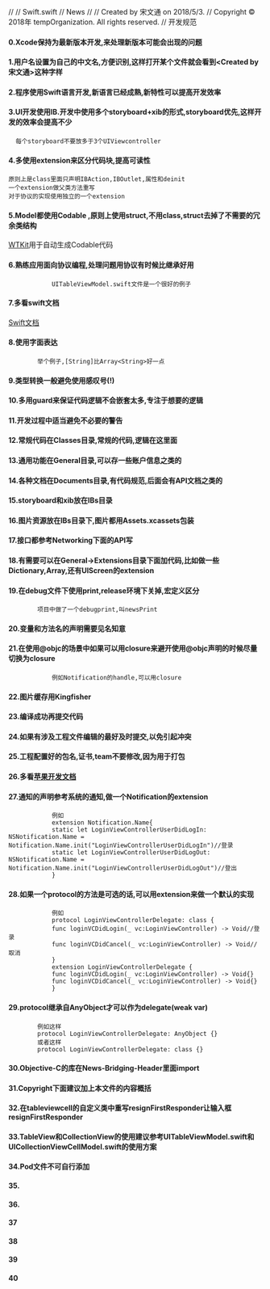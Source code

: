 //
//  Swift.swift
//  News
//
//  Created by 宋文通 on 2018/5/3.
//  Copyright © 2018年 tempOrganization. All rights reserved.
//
                    开发规范
#### 0.Xcode保持为最新版本开发,来处理新版本可能会出现的问题
#### 1.用户名设置为自己的中文名,方便识别,这样打开某个文件就会看到<Created by 宋文通>这种字样
#### 2.程序使用Swift语言开发,新语言已经成熟,新特性可以提高开发效率
#### 3.UI开发使用IB.开发中使用多个storyboard+xib的形式,storyboard优先,这样开发的效率会提高不少
      每个storyboard不要放多于3个UIViewcontroller
#### 4.多使用extension来区分代码块,提高可读性
    原则上是class里面只声明IBAction,IBOutlet,属性和deinit
    一个extension做父类方法重写
    对于协议的实现使用独立的一个extension
#### 5.Model都使用Codable ,原则上使用struct,不用class,struct去掉了不需要的冗余类结构
[WTKit](https://github.com/songwentong/WTKit)用于自动生成Codable代码
#### 6.熟练应用面向协议编程,处理问题用协议有时候比继承好用
                UITableViewModel.swift文件是一个很好的例子
#### 7.多看swift文档
[Swift文档](https://developer.apple.com/library/content/documentation/Swift/Conceptual/Swift_Programming_Language/index.html#//apple_ref/doc/uid/TP40014097)
#### 8.使用字面表达
            举个例子,[String]比Array<String>好一点
#### 9.类型转换一般避免使用感叹号(!)
#### 10.多用guard来保证代码逻辑不会嵌套太多,专注于想要的逻辑
#### 11.开发过程中适当避免不必要的警告
#### 12.常规代码在Classes目录,常规的代码,逻辑在这里面
#### 13.通用功能在General目录,可以存一些账户信息之类的
#### 14.各种文档在Documents目录,有代码规范,后面会有API文档之类的
#### 15.storyboard和xib放在IBs目录
#### 16.图片资源放在IBs目录下,图片都用Assets.xcassets包装
#### 17.接口都参考Networking下面的API写
#### 18.有需要可以在General->Extensions目录下面加代码,比如做一些Dictionary,Array,还有UIScreen的extension
#### 19.在debug文件下使用print,release环境下关掉,宏定义区分
            项目中做了一个debugprint,叫newsPrint
#### 20.变量和方法名的声明需要见名知意
#### 21.在使用@objc的场景中如果可以用closure来避开使用@objc声明的时候尽量切换为closure
                例如Notification的handle,可以用closure
#### 22.图片缓存用Kingfisher
#### 23.编译成功再提交代码
#### 24.如果有涉及工程文件编辑的最好及时提交,以免引起冲突
#### 25.工程配置好的包名,证书,team不要修改,因为用于打包
#### 26.多看[苹果开发文档](https://developer.apple.com/library/content/navigation/)
#### 27.通知的声明参考系统的通知,做一个Notification的extension
                例如
                extension Notification.Name{
                static let LoginViewControllerUserDidLogIn: NSNotification.Name = Notification.Name.init("LoginViewControllerUserDidLogIn")//登录
                static let LoginViewControllerUserDidLogOut: NSNotification.Name = Notification.Name.init("LoginViewControllerUserDidLogOut")//登出
                }
#### 28.如果一个protocol的方法是可选的话,可以用extension来做一个默认的实现
                例如
                protocol LoginViewControllerDelegate: class {
                func loginVCDidLogin(_ vc:LoginViewController) -> Void//登录
                func loginVCDidCancel(_ vc:LoginViewController) -> Void//取消
                }
                extension LoginViewControllerDelegate {
                func loginVCDidLogin(_ vc:LoginViewController) -> Void{}
                func loginVCDidCancel(_ vc:LoginViewController) -> Void{}
                }
                
#### 29.protocol继承自AnyObject才可以作为delegate(weak var)
            例如这样
            protocol LoginViewControllerDelegate: AnyObject {}
            或者这样
            protocol LoginViewControllerDelegate: class {}
#### 30.Objective-C的库在News-Bridging-Header里面import
#### 31.Copyright下面建议加上本文件的内容概括
#### 32.在tableviewcell的自定义类中重写resignFirstResponder让输入框resignFirstResponder
#### 33.TableView和CollectionView的使用建议参考UITableViewModel.swift和UICollectionViewCellModel.swift的使用方案
#### 34.Pod文件不可自行添加
#### 35.
#### 36.
#### 37
#### 38
#### 39
#### 40

